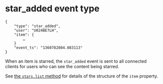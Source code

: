 # star_added event type

	{
		"type": "star_added",
		"user": "U024BE7LH",
		"item": {
			…
		}
		"event_ts": "1360782804.083113"
	}

When an item is starred, the `star_added` event is sent to all connected
clients for users who can see the content being starred.

See [the `stars.list` method](/methods/stars.list) for details of the
structure of the `item` property.
